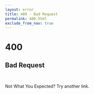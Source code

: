 ```yaml
---
layout: error
title: 400 - Bad Request
permalink: 400.html
exclude_from_nav: true
---
```


  <div id="panel" class="panel text-center">
    <span class="error-icons fa-stack fa-lg">
      <i class="fa fa-stack-2x fa-circle-thin"></i>
      <span >
        <h1 class="fa-stack-1x">400</h1>
      </span>
    </span>
    <h2 class="error-icon-msg">Bad Request</h2>
    <br />
    <p>Not What You Expected? Try another link.</p>
  </div>
